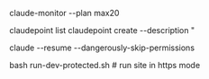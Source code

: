 claude-monitor --plan max20

claudepoint list claudepoint create --description "

claude --resume --dangerously-skip-permissions



bash run-dev-protected.sh # run site in https mode